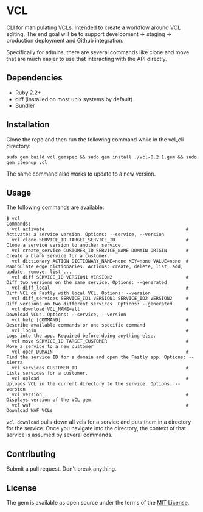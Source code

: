 # VCL

CLI for manipulating VCLs. Intended to create a workflow around VCL editing. The end goal will be to support development -> staging -> production deployment and Github integration. 

Specifically for admins, there are several commands like clone and move that are much easier to use that interacting with the API directly.

## Dependencies

 * Ruby 2.2+
 * diff (installed on most unix systems by default)
 * Bundler 

## Installation

Clone the repo and then run the following command while in the vcl_cli directory:

```
sudo gem build vcl.gemspec && sudo gem install ./vcl-0.2.1.gem && sudo gem cleanup vcl
```

The same command also works to update to a new version.

## Usage

The following commands are available:

```
$ vcl
Commands:
  vcl activate                                                    # Activates a service version. Options: --service, --version
  vcl clone SERVICE_ID TARGET_SERVICE_ID                          # Clone a service version to another service.
  vcl create_service CUSTOMER_ID SERVICE_NAME DOMAIN ORIGIN       # Create a blank service for a customer.
  vcl dictionary ACTION DICTIONARY_NAME=none KEY=none VALUE=none  # Manipulate edge dictionaries. Actions: create, delete, list, add, update, remove, list_...
  vcl diff SERVICE_ID VERSION1 VERSION2                           # Diff two versions on the same service. Options: --generated
  vcl diff_local                                                  # Diff VCL on Fastly with local VCL. Options: --version
  vcl diff_services SERVICE_ID1 VERSION1 SERVICE_ID2 VERSION2     # Diff versions on two different services. Options: --generated
  vcl download VCL_NAME=all                                       # Download VCLs. Options: --service, --version
  vcl help [COMMAND]                                              # Describe available commands or one specific command
  vcl login                                                       # Logs into the app. Required before doing anything else.
  vcl move SERVICE_ID TARGET_CUSTOMER                             # Move a service to a new customer
  vcl open DOMAIN                                                 # Find the service ID for a domain and open the Fastly app. Options: --sierra
  vcl services CUSTOMER_ID                                        # Lists services for a customer.
  vcl upload                                                      # Uploads VCL in the current directory to the service. Options: --version
  vcl version                                                     # Displays version of the VCL gem.
  vcl waf                                                         # Download WAF VCLs
```

`vcl download` pulls down all vcls for a service and puts them in a directory for the service. Once you navigate into the directory, the context of that service is assumed by several commands. 

## Contributing

Submit a pull request. Don't break anything.

## License

The gem is available as open source under the terms of the [MIT License](http://opensource.org/licenses/MIT).

